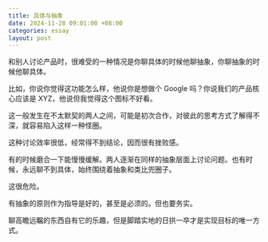 ```yaml
---
title: 具体与抽象
date: 2024-11-28 09:01:00 +08:00
categories: essay
layout: post
---
```


和别人讨论产品时，很难受的一种情况是你聊具体的时候他聊抽象，你聊抽象的时候他聊具体。

比如，你说你觉得这功能怎么样，他说你是想做个 Google 吗？你说我们的产品核心应该是 XYZ，他说但我觉得这个图标不好看。

这一般发生在不太默契的两人之间，可能是初次合作，对彼此的思考方式了解得不深，就容易陷入这样一种怪圈。

这种讨论效率很低，经常得不到结论，因而很有挫败感。

有的时候磨合一下能慢慢缓解。两人逐渐在同样的抽象层面上讨论问题。也有时候，永远聊不到具体，始终围绕着抽象和类比兜圈子。

这很危险。

有抽象的原则作为指导是好的，甚至是必须的。但也要务实。

聊高瞻远瞩的东西自有它的乐趣，但是脚踏实地的日拱一卒才是实现目标的唯一方式。

